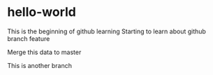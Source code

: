 # hello-world
This is the beginning of github learning
Starting to learn about github branch feature

Merge this data to master

This is another branch

